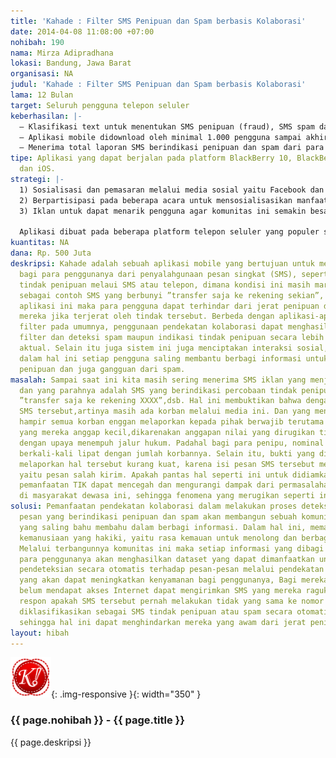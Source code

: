 ```yaml
---
title: 'Kahade : Filter SMS Penipuan dan Spam berbasis Kolaborasi'
date: 2014-04-08 11:08:00 +07:00
nohibah: 190
nama: Mirza Adipradhana
lokasi: Bandung, Jawa Barat
organisasi: NA
judul: 'Kahade : Filter SMS Penipuan dan Spam berbasis Kolaborasi'
lama: 12 Bulan
target: Seluruh pengguna telepon seluler
keberhasilan: |-
  – Klasifikasi text untuk menentukan SMS penipuan (fraud), SMS spam dan SMS biasa (ham) dengan keakuratan minimal 70%
  – Aplikasi mobile didownload oleh minimal 1.000 pengguna sampai akhir aktivitas ini berlangung
  – Menerima total laporan SMS berindikasi penipuan dan spam dari para pengguna aplikasi sebanyak minimal 10.000 laporan sampai akhir aktivitas ini berlangung
tipe: Aplikasi yang dapat berjalan pada platform BlackBerry 10, BlackBerry 7, Android,
  dan iOS.
strategi: |-
  1) Sosialisasi dan pemasaran melalui media sosial yaitu Facebook dan Twitter
  2) Berpartisipasi pada beberapa acara untuk mensosialisasikan manfaat kepada masyarakan dan menarik pengguna lain.
  3) Iklan untuk dapat menarik pengguna agar komunitas ini semakin besar penggunanya dan semakin besar manfaatnya

  Aplikasi dibuat pada beberapa platform telepon seluler yang populer sehingga penggunanya pun tidak terbatas pada platform tertentu saja. Hal ini bertujuan untuk membentuk komunitas yang lebih besar, dan tentunya pelaporan penyalahgunaan SMS akan semakin aktual yang membuat pengaplikasian machine learning untuk mengklasifikasikan penyalahgunaan SMS semakin baik. Mengingat pengguna telepon seluler smart phone tidak merata, maka dibuatkan layanan khusus bagi mereka yang tidak mendapat akses Internet untuk melaporkan dan berkonsultasi SMS yang berindikasi tindak penipuan dan spam melalui SMS, agar manfaat aplikasi ini dapat merata.
kuantitas: NA
dana: Rp. 500 Juta
deskripsi: Kahade adalah sebuah aplikasi mobile yang bertujuan untuk memberikan kewaspadaan
  bagi para penggunanya dari penyalahgunaan pesan singkat (SMS), seperti percobaan
  tindak penipuan melaui SMS atau telepon, dimana kondisi ini masih marak sampai sekarang,
  sebagai contoh SMS yang berbunyi ”transfer saja ke rekening sekian”, dsb. Melalui
  aplikasi ini maka para pengguna dapat terhindar dari jerat penipuan dan juga membantu
  mereka jika terjerat oleh tindak tersebut. Berbeda dengan aplikasi-aplikasi spam
  filter pada umumnya, penggunaan pendekatan kolaborasi dapat menghasilkan proses
  filter dan deteksi spam maupun indikasi tindak penipuan secara lebih akurat dan
  aktual. Selain itu juga sistem ini juga menciptakan interaksi sosial, dimana di
  dalam hal ini setiap pengguna saling membantu berbagi informasi untuk mencegah tindak
  penipuan dan juga gangguan dari spam.
masalah: Sampai saat ini kita masih sering menerima SMS iklan yang menjengkelkan,
  dan yang parahnya adalah SMS yang berindikasi percobaan tindak penipuan,seperti
  ”transfer saja ke rekening XXXX”,dsb. Hal ini membuktikan bahwa dengan masih berterbarannya
  SMS tersebut,artinya masih ada korban melalui media ini. Dan yang mengherankan adalah
  hampir semua korban enggan melaporkan kepada pihak berwajib terutama untuk nilai
  yang mereka anggap kecil,dikarenakan anggapan nilai yang dirugikan tidak sebanding
  dengan upaya menempuh jalur hukum. Padahal bagi para penipu, nominal kecil tersebut
  berkali-kali lipat dengan jumlah korbannya. Selain itu, bukti yang dimiliki untuk
  melaporkan hal tersebut kurang kuat, karena isi pesan SMS tersebut memiliki alibi
  yaitu pesan salah kirim. Apakah pantas hal seperti ini untuk didiamkan? Untuk itu
  pemanfaatan TIK dapat mencegah dan mengurangi dampak dari permasalahan yang ada
  di masyarakat dewasa ini, sehingga fenomena yang merugikan seperti ini dapat ditanggulangi.
solusi: Pemanfaatan pendekatan kolaborasi dalam melakukan proses deteksi dan filter
  pesan yang berindikasi penipuan dan spam akan membangun sebuah komunitas sosial
  yang saling bahu membahu dalam berbagi informasi. Dalam hal ini, memanfaatkan sisi
  kemanusiaan yang hakiki, yaitu rasa kemauan untuk menolong dan berbagi dengan sesama.
  Melalui terbangunnya komunitas ini maka setiap informasi yang dibagi (dishare) oleh
  para penggunanya akan menghasilkan dataset yang dapat dimanfaatkan untuk proses
  pendeteksian secara otomatis terhadap pesan-pesan melalui pendekatan machine learning
  yang akan dapat meningkatkan kenyamanan bagi penggunanya, Bagi mereka yang masih
  belum mendapat akses Internet dapat mengirimkan SMS yang mereka ragukan untuk mendapatkan
  respon apakah SMS tersebut pernah melakukan tidak yang sama ke nomor lain, atau
  diklasifikasikan sebagai SMS tindak penipuan atau spam secara otomatis oleh sistem,
  sehingga hal ini dapat menghindarkan mereka yang awam dari jerat penipuan yang merugikan
layout: hibah
---
```


![190](/static/img/hibahcms/190.png){: .img-responsive }{: width="350" }

### {{ page.nohibah }} - {{ page.title }}

{{ page.deskripsi }}
